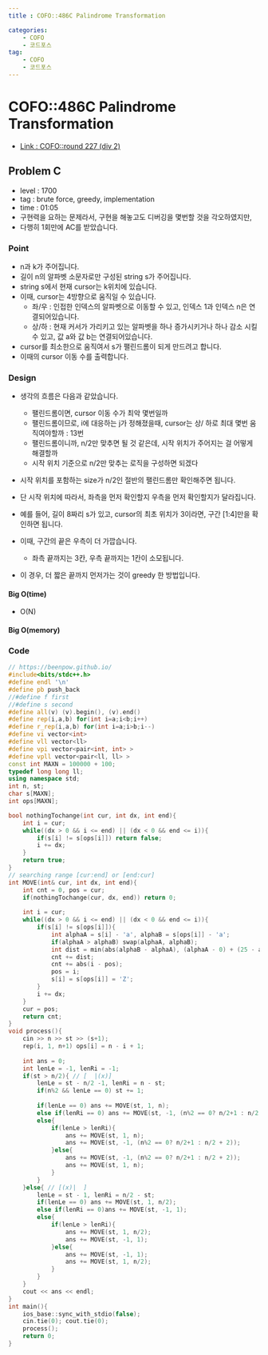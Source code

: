 ```yaml
---
title : COFO::486C Palindrome Transformation

categories:
    - COFO
    - 코드포스
tag:
    - COFO
    - 코드포스
---
```

# COFO::486C Palindrome Transformation
- [Link : COFO::round 227 (div 2)](https://codeforces.com/problemset/problem/486/C)

## Problem C

- level : 1700
- tag : brute force, greedy, implementation
- time : 01:05
- 구현력을 요하는 문제라서, 구현을 해놓고도 디버깅을 몇번할 것을 각오하였지만,
- 다행히 1회만에 AC를 받았습니다.

### Point
- n과 k가 주어집니다.
- 길이 n의 알파벳 소문자로만 구성된 string s가 주어집니다.
- string s에서 현재 cursor는 k위치에 있습니다.
- 이때, cursor는 4방향으로 움직일 수 있습니다.
  - 좌/우 : 인접한 인덱스의 알파벳으로 이동할 수 있고, 인덱스 1과 인덱스 n은 연결되어있습니다.
  - 상/하 : 현재 커서가 가리키고 있는 알파벳을 하나 증가시키거나 하나 감소 시킬 수 있고, 값 a와 값 b는 연결되어있습니다.
- cursor를 최소한으로 움직여서 s가 팰린드롬이 되게 만드려고 합니다.
- 이때의 cursor 이동 수를 출력합니다.

### Design
- 생각의 흐름은 다음과 같았습니다.
  - 팰린드롬이면, cursor 이동 수가 최악 몇번일까
  - 팰린드롬이므로, i에 대응하는 j가 정해졌을때, cursor는 상/ 하로 최대 몇번 움직여야할까 : 13번
  - 팰린드롬이니까, n/2만 맞추면 될 것 같은데, 시작 위치가 주어지는 걸 어떻게 해결할까
  - 시작 위치 기준으로 n/2만 맞추는 로직을 구성하면 되겠다

- 시작 위치를 포함하는 size가 n/2인 절반의 팰린드롬만 확인해주면 됩니다.
- 단 시작 위치에 따라서, 좌측을 먼저 확인할지 우측을 먼저 확인할지가 달라집니다.
- 예를 들어, 길이 8짜리 s가 있고, cursor의 최초 위치가 3이라면, 구간 [1:4]만을 확인하면 됩니다.
- 이때, 구간의 끝은 우측이 더 가깝습니다. 
  - 좌측 끝까지는 3칸, 우측 끝까지는 1칸이 소모됩니다.
- 이 경우, 더 짧은 끝까지 먼저가는 것이 greedy 한 방법입니다.

#### Big O(time)
- O(N)

#### Big O(memory)

### Code

```cpp
// https://beenpow.github.io/
#include<bits/stdc++.h>
#define endl '\n'
#define pb push_back
//#define f first
//#define s second
#define all(v) (v).begin(), (v).end()
#define rep(i,a,b) for(int i=a;i<b;i++)
#define r_rep(i,a,b) for(int i=a;i>b;i--)
#define vi vector<int>
#define vll vector<ll>
#define vpi vector<pair<int, int> >
#define vpll vector<pair<ll, ll> >
const int MAXN = 100000 + 100;
typedef long long ll;
using namespace std;
int n, st;
char s[MAXN];
int ops[MAXN];

bool nothingTochange(int cur, int dx, int end){
    int i = cur;
    while((dx > 0 && i <= end) || (dx < 0 && end <= i)){
        if(s[i] != s[ops[i]]) return false;
        i += dx;
    }
    return true;
}
// searching range [cur:end] or [end:cur]
int MOVE(int& cur, int dx, int end){
    int cnt = 0, pos = cur;
    if(nothingTochange(cur, dx, end)) return 0;
    
    int i = cur;
    while((dx > 0 && i <= end) || (dx < 0 && end <= i)){
        if(s[i] != s[ops[i]]){
            int alphaA = s[i] - 'a', alphaB = s[ops[i]] - 'a';
            if(alphaA > alphaB) swap(alphaA, alphaB);
            int dist = min(abs(alphaB - alphaA), (alphaA - 0) + (25 - alphaB) + 1);
            cnt += dist;
            cnt += abs(i - pos);
            pos = i;
            s[i] = s[ops[i]] = 'Z';
        }
        i += dx;
    }
    cur = pos;
    return cnt;
}
void process(){
    cin >> n >> st >> (s+1);
    rep(i, 1, n+1) ops[i] = n - i + 1;
    
    int ans = 0;
    int lenLe = -1, lenRi = -1;
    if(st > n/2){ // [  |(x)]
        lenLe = st - n/2 -1, lenRi = n - st;
        if(n%2 && lenLe == 0) st += 1;
        
        if(lenLe == 0) ans += MOVE(st, 1, n);
        else if(lenRi == 0) ans += MOVE(st, -1, (n%2 == 0? n/2+1 : n/2 + 2));
        else{
            if(lenLe > lenRi){
                ans += MOVE(st, 1, n);
                ans += MOVE(st, -1, (n%2 == 0? n/2+1 : n/2 + 2));
            }else{
                ans += MOVE(st, -1, (n%2 == 0? n/2+1 : n/2 + 2));
                ans += MOVE(st, 1, n);
            }
        }
    }else{ // [(x)|  ]
        lenLe = st - 1, lenRi = n/2 - st;
        if(lenLe == 0) ans += MOVE(st, 1, n/2);
        else if(lenRi == 0)ans += MOVE(st, -1, 1);
        else{
            if(lenLe > lenRi){
                ans += MOVE(st, 1, n/2);
                ans += MOVE(st, -1, 1);
            }else{
                ans += MOVE(st, -1, 1);
                ans += MOVE(st, 1, n/2);
            }
        }
    }
    cout << ans << endl;
}
int main(){
    ios_base::sync_with_stdio(false);
    cin.tie(0); cout.tie(0);
    process();
    return 0;
}
```
